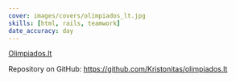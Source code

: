 ```yaml
---
cover: images/covers/olimpiados_lt.jpg
skills: [html, rails, teamwork]
date_accuracy: day
---
```


[Olimpiados.lt](https://olimpiados.lt)

Repository on GitHub: https://github.com/Kristonitas/olimpiados.lt
